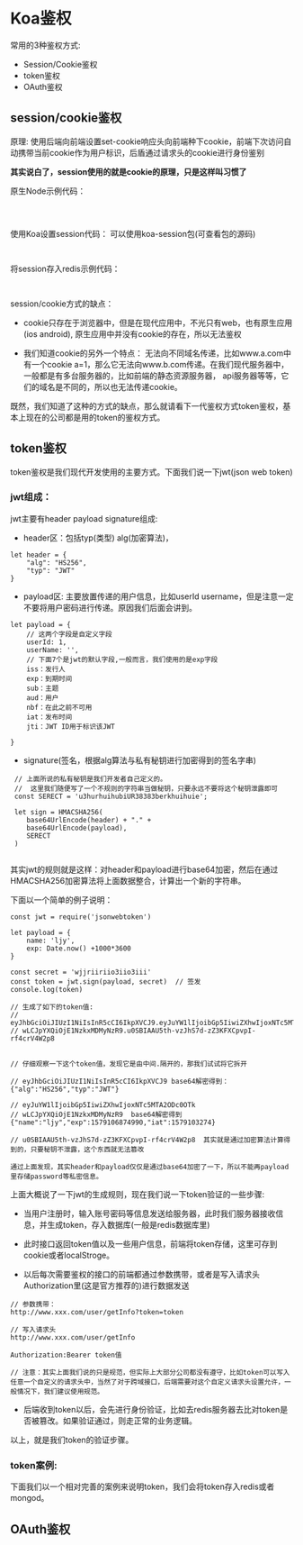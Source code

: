 # Koa鉴权

常用的3种鉴权方式:

- Session/Cookie鉴权
- token鉴权
- OAuth鉴权

## session/cookie鉴权

原理: 使用后端向前端设置set-cookie响应头向前端种下cookie，前端下次访问自动携带当前cookie作为用户标识，后盾通过请求头的cookie进行身份鉴别

**其实说白了，session使用的就是cookie的原理，只是这样叫习惯了**

原生Node示例代码：
```



````

使用Koa设置session代码：
可以使用koa-session包(可查看包的源码)

```


```

将session存入redis示例代码：

```


```

session/cookie方式的缺点：

- cookie只存在于浏览器中，但是在现代应用中，不光只有web，也有原生应用(ios android), 原生应用中并没有cookie的存在，所以无法鉴权

- 我们知道cookie的另外一个特点： 无法向不同域名传递，比如www.a.com中有一个cookie a=1，那么它无法向www.b.com传递。在我们现代服务器中，一般都是有多台服务器的，比如前端的静态资源服务器， api服务器等等，它们的域名是不同的，所以也无法传递cookie。

既然，我们知道了这种的方式的缺点，那么就请看下一代鉴权方式token鉴权，基本上现在的公司都是用的token的鉴权方式。

## token鉴权

token鉴权是我们现代开发使用的主要方式。下面我们说一下jwt(json web token)

### jwt组成：

jwt主要有header payload signature组成:

- header区：包括typ(类型) alg(加密算法)，

```
let header = {
    "alg": "HS256",
    "typ": "JWT"
}
```

- payload区: 主要放置传递的用户信息，比如userId username，但是注意一定不要将用户密码进行传递。原因我们后面会讲到。

```
let payload = {
    // 这两个字段是自定义字段
    userId: 1,
    userName: '',
    // 下面7个是jwt的默认字段,一般而言，我们使用的是exp字段
    iss：发行人
    exp：到期时间
    sub：主题
    aud：用户
    nbf：在此之前不可用
    iat：发布时间
    jti：JWT ID用于标识该JWT

}
```   
- signature(签名，根据alg算法与私有秘钥进行加密得到的签名字串)

```
 // 上面所说的私有秘钥是我们开发者自己定义的。
 //  这里我们随便写了一个不规则的字符串当做秘钥，只要永远不要将这个秘钥泄露即可
 const SERECT = 'u3hurhuihubiUR38383berkhuihuie';

 let sign = HMACSHA256(
    base64UrlEncode(header) + "." +
    base64UrlEncode(payload),
    SERECT
 )
 
```

其实jwt的规则就是这样：对header和payload进行base64加密，然后在通过HMACSHA256加密算法将上面数据整合，计算出一个新的字符串。

下面以一个简单的例子说明：

```
const jwt = require('jsonwebtoken')

let payload = {
    name: 'ljy',
    exp: Date.now() +1000*3600
}

const secret = 'wjjriiriio3iio3iii'
const token = jwt.sign(payload, secret)  // 签发
console.log(token)

// 生成了如下的token值:
// eyJhbGciOiJIUzI1NiIsInR5cCI6IkpXVCJ9.eyJuYW1lIjoibGp5IiwiZXhwIjoxNTc5MTA2ODc0OTk
// wLCJpYXQiOjE1NzkxMDMyNzR9.u0SBIAAU5th-vzJhS7d-zZ3KFXCpvpI-rf4crV4W2p8


// 仔细观察一下这个token值，发现它是由中间.隔开的，那我们试试将它拆开

// eyJhbGciOiJIUzI1NiIsInR5cCI6IkpXVCJ9 base64解密得到：{"alg":"HS256","typ":"JWT"}

// eyJuYW1lIjoibGp5IiwiZXhwIjoxNTc5MTA2ODc0OTk
// wLCJpYXQiOjE1NzkxMDMyNzR9  base64解密得到 {"name":"ljy","exp":1579106874990,"iat":1579103274}

// u0SBIAAU5th-vzJhS7d-zZ3KFXCpvpI-rf4crV4W2p8  其实就是通过加密算法计算得到的，只要秘钥不泄露，这个东西就无法篡改

通过上面发现，其实header和payload仅仅是通过base64加密了一下，所以不能再payload里存储password等私密信息。

```
上面大概说了一下jwt的生成规则，现在我们说一下token验证的一些步骤:

- 当用户注册时，输入账号密码等信息发送给服务器，此时我们服务器接收信息，并生成token，存入数据库(一般是redis数据库里)

- 此时接口返回token值以及一些用户信息，前端将token存储，这里可存到cookie或者localStroge。

- 以后每次需要鉴权的接口的前端都通过参数携带，或者是写入请求头Authorization里(这是官方推荐的)进行数据发送

```
// 参数携带：
http://www.xxx.com/user/getInfo?token=token

// 写入请求头
http://www.xxx.com/user/getInfo

Authorization:Bearer token值

// 注意：其实上面我们说的只是规范，但实际上大部分公司都没有遵守，比如token可以写入任意一个自定义的请求头中，当然了对于跨域接口，后端需要对这个自定义请求头设置允许，一般情况下，我们建议使用规范。
```

- 后端收到token以后，会先进行身份验证，比如去redis服务器去比对token是否被篡改。如果验证通过，则走正常的业务逻辑。

以上，就是我们token的验证步骤。

### token案例:
下面我们以一个相对完善的案例来说明token，我们会将token存入redis或者mongod。

## OAuth鉴权

